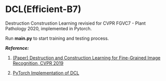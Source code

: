 # DCL(Efficient-B7)
Destruction Construstion Learning revisied for CVPR FGVC7 - Plant Pathology 2020, implemented in Pytorch.

Run **main.py** to start training and testing process.

***Reference:***
1. [(Paper) Destruction and Construction Learning for Fine-Grained Image Recognition, CVPR 2019](http://openaccess.thecvf.com/content_CVPR_2019/html/Chen_Destruction_and_Construction_Learning_for_Fine-Grained_Image_Recognition_CVPR_2019_paper.html)

2. [PyTorch Implementation of DCL](https://github.com/JDAI-CV/DCL)
